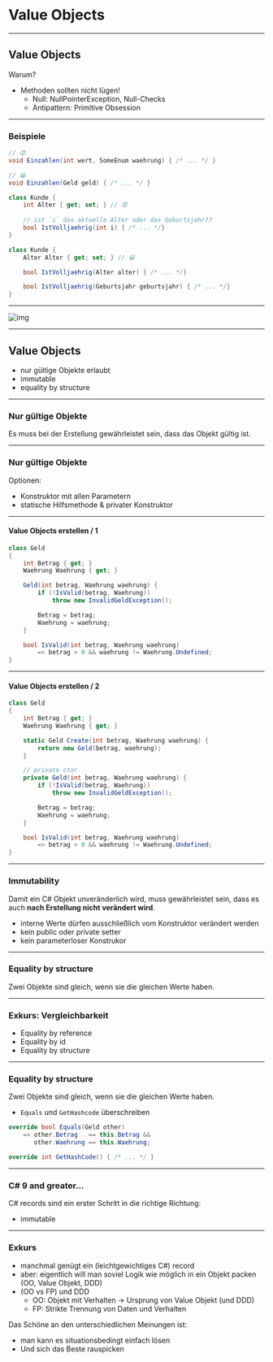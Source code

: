 # Value Objects

----

## Value Objects

Warum?

- Methoden sollten nicht lügen!
  - Null: NullPointerException, Null-Checks
  - Antipattern: Primitive Obsession

----

### Beispiele

```csharp
// 😡
void Einzahlen(int wert, SomeEnum waehrung) { /* ... */ }

// 😀
void Einzahlen(Geld geld) { /* ... */ }
```

```csharp
class Kunde {
    int Alter { get; set; } // 😡
    
    // ist `i` das aktuelle Alter oder das Geburtsjahr??
    bool IstVolljaehrig(int i) { /* ... */}
}

class Kunde {
    Alter Alter { get; set; } // 😀

    bool IstVolljaehrig(Alter alter) { /* ... */}

    bool IstVolljaehrig(Geburtsjahr geburtsjahr) { /* ... */}
}
```

---

![img](/images/wikipedia-value-objects.png)

---

## Value Objects

- nur gültige Objekte erlaubt
- immutable
- equality by structure

---

### Nur gültige Objekte

Es muss bei der Erstellung gewährleistet sein, dass das Objekt gültig ist.

---

### Nur gültige Objekte

Optionen:

- Konstruktor mit allen Parametern
- statische Hilfsmethode & privater Konstruktor

---

#### Value Objects erstellen / 1

```csharp
class Geld 
{
    int Betrag { get; }
    Waehrung Waehrung { get; }

    Geld(int betrag, Waehrung waehrung) {
        if (!IsValid(betrag, Waehrung)) 
            throw new InvalidGeldException();

        Betrag = betrag;
        Waehrung = waehrung;
    }

    bool IsValid(int betrag, Waehrung waehrung)
        => betrag > 0 && waehrung != Waehrung.Undefined;
}
```

---

#### Value Objects erstellen / 2

```csharp
class Geld 
{
    int Betrag { get; }
    Waehrung Waehrung { get; }

    static Geld Create(int betrag, Waehrung waehrung) {
        return new Geld(betrag, waehrung);
    }

    // private ctor
    private Geld(int betrag, Waehrung waehrung) {
        if (!IsValid(betrag, Waehrung)) 
            throw new InvalidGeldException();

        Betrag = betrag;
        Waehrung = waehrung;
    }

    bool IsValid(int betrag, Waehrung waehrung)
        => betrag > 0 && waehrung != Waehrung.Undefined;
}
```

---

### Immutability

Damit ein C# Objekt unveränderlich wird, muss gewährleistet sein, dass es auch **nach Erstellung nicht verändert wird**.

- interne Werte dürfen ausschließlich vom Konstruktor verändert werden
- kein public oder private setter
- kein parameterloser Konstrukor

---

### Equality by structure

Zwei Objekte sind gleich, wenn sie die gleichen Werte haben.

---

### Exkurs: Vergleichbarkeit

- Equality by reference
- Equality by id
- Equality by structure

---

### Equality by structure

Zwei Objekte sind gleich, wenn sie die gleichen Werte haben.

- `Equals` und `GetHashcode` überschreiben

```csharp
override bool Equals(Geld other)
    => other.Betrag   == this.Betrag &&
       other.Waehrung == this.Waehrung;

override int GetHashCode() { /* ... */ }
```

---

### C# 9 and greater...

C# records sind ein erster Schritt in die richtige Richtung:

- immutable

---

### Exkurs

- manchmal genügt ein (leichtgewichtiges C#) record
- aber: eigentlich will man soviel Logik wie möglich in ein Objekt packen (OO, Value Objekt, DDD)
- (OO vs FP) und DDD
    - OO: Objekt mit Verhalten -> Ursprung von Value Objekt (und DDD)
    - FP: Strikte Trennung von Daten und Verhalten

Das Schöne an den unterschiedlichen Meinungen ist: 

- man kann es situationsbedingt einfach lösen 
- Und sich das Beste rauspicken
